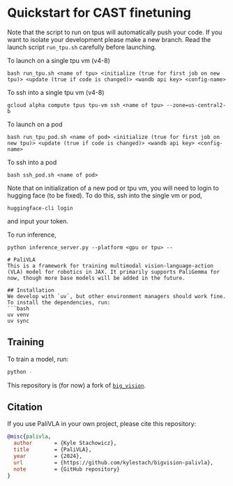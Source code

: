 # Quickstart for CAST finetuning

Note that the script to run on tpus will automatically push your code. If you want to isolate your development please make a new branch. Read the launch script `run_tpu.sh` carefully before launching.

To launch on a single tpu vm (v4-8)
```
bash run_tpu.sh <name of tpu> <initialize (true for first job on new tpu)> <update (true if code is changed)> <wandb api key> <config-name>
```
To ssh into a single tpu vm (v4-8)
```
gcloud alpha compute tpus tpu-vm ssh <name of tpu> --zone=us-central2-b
```
To launch on a pod
```
bash run_tpu_pod.sh <name of pod> <initialize (true for first job on new tpu)> <update (true if code is changed)> <wandb api key> <config-name>
```
To ssh into a pod 
```
bash ssh_pod.sh <name of pod>
```

Note that on initialization of a new pod or tpu vm, you will need to login to hugging face (to be fixed). To do this, ssh into the single vm or pod,
```
huggingface-cli login
```
and input your token. 

To run inference, 
```
python inference_server.py --platform <gpu or tpu> --

# PaliVLA
This is a framework for training multimodal vision-language-action (VLA) model for robotics in JAX. It primarily supports PaliGemma for now, though more base models will be added in the future.

## Installation
We develop with `uv`, but other environment managers should work fine. To install the dependencies, run:
```bash
uv venv
uv sync
```

## Training
To train a model, run:
```bash
python -
```

This repository is (for now) a fork of [`big_vision`](https://github.com/google-research/big_vision).

## Citation
If you use PaliVLA in your own project, please cite this repository:
```bibtex
@misc{palivla,
  author       = {Kyle Stachowicz},
  title        = {PaliVLA},
  year         = {2024},
  url          = {https://github.com/kylestach/bigvision-palivla},
  note         = {GitHub repository}
}
```
